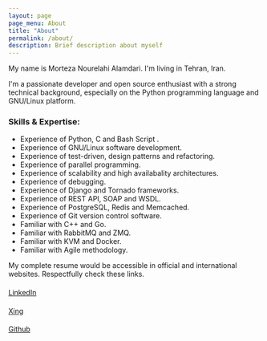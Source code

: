 ```yaml
---
layout: page
page_menu: About
title: "About"
permalink: /about/
description: Brief description about myself
---
```


My name is Morteza Nourelahi Alamdari. I'm living in Tehran, Iran.

I'm a passionate developer and open source enthusiast with a strong technical
background, especially on the Python programming language and GNU/Linux platform.

### Skills & Expertise:
* Experience of Python, C and Bash Script .
* Experience of GNU/Linux software development.
* Experience of test-driven, design patterns and refactoring.
* Experience of parallel programming.
* Experience of scalability and high availabality architectures.
* Experience of debugging.
* Experience of Django and Tornado frameworks.
* Experience of REST API, SOAP and WSDL.
* Experience of PostgreSQL, Redis and Memcached.
* Experience of Git version control software.
* Familiar with C++ and Go.
* Familiar with RabbitMQ and ZMQ.
* Familiar with KVM and Docker.
* Familiar with Agile methodology.

My complete resume would be accessible in official and international websites.
Respectfully check these links.

<div class="center">
  <div class="card text-white bg-primary mb-3 card-extra-link">
    <div class="card-body">
      <h4 class="card-title">
        <a alt="My LinkedIn page" target="_blank" href="https://www.linkedin.com/in/morteza-nourelahi-alamdari/">
          <i class="fa fa-linkedin"></i>
        </a>
      </h4>
      <p class="card-text">
        <a alt="My LinkedIn profile" target="_blank" href="https://www.linkedin.com/in/morteza-nourelahi-alamdari/">LinkedIn</a>
      </p>
    </div>
  </div>

  <div class="card text-white bg-warning mb-3 card-extra-link">
    <div class="card-body">
      <h4 class="card-title">
        <a alt="My Xing page" target="_blank" href="https://www.xing.com/profile/Morteza_NourelahiAlamdari">
          <i class="fa fa-xing"></i>
        </a>
      </h4>
      <p class="card-text">
        <a alt="My Xing link" target="_blank" href="https://www.xing.com/profile/Morteza_NourelahiAlamdari">Xing</a>
      </p>
    </div>
  </div>

  <div class="card text-white bg-dark mb-3 card-extra-link">
    <div class="card-body">
      <h4 class="card-title">
        <a alt="My Github page" target="_blank" href="https://github.com/mortezaipo">
          <i class="fa fa-github"></i>
        </a>
      </h4>
      <p class="card-text">
        <a alt="My Github page" target="_blank" href="https://github.com/mortezaipo">Github</a>
      </p>
    </div>
  </div>
</div>